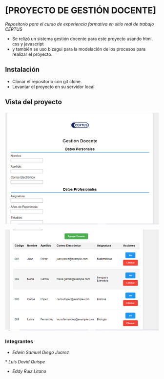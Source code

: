 # [PROYECTO DE GESTIÓN DOCENTE]

*Repositorio para el curso de experiencia formativa en sitio real de trabajo  CERTUS*

* Se relizó un sistema gestión docente para este proyecto usando html, css y javascript
* y también se uso bizagui para la  modelación de los procesos para realizar el proyecto.


## Instalación

* Clonar el repositorio con  git clone.
* Levantar el proyecto en su servidor local

## Vista del proyecto

![alt textpantalla1](gD1.png)

![alt textpantalla2](gD2.png)



 



### Integrantes

* *Edwin Samuel Diego Juarez*
 
* *Luis David Quispe*
* *Eddy Ruiz Litano*